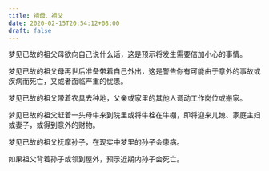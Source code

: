 ```yaml
---
title: 祖母、祖父
date: 2020-02-15T20:54:12+08:00
draft: false
---
```


梦见已故的祖父母欲向自己说什么话，这是预示将发生需要倍加小心的事情。<br>


梦见已故的祖父母再世后准备带着自己外出，这是警告你有可能由于意外的事故或疾病而死亡，又或者面临严重的忧患。<br>


梦见已故的祖父带着农具去种地，父亲或家里的其他人调动工作岗位或搬家。<br>


梦见已故的祖父赶着一头母牛来到院里或将牛栓在牛棚，即将迎来儿媳、家庭主妇或妻子，或得到意外的财物。<br>


梦见已故的祖父抚摩孙子，在现实中梦里的孙子会患病。<br>


如果祖父背着孙子或领到屋外，预示近期内孙子会死亡。<br>

